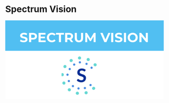 # Spectrum Vision
<div style = "margin: 0 auto; text-align:center;">
  <img src = "header.png">
</div>
